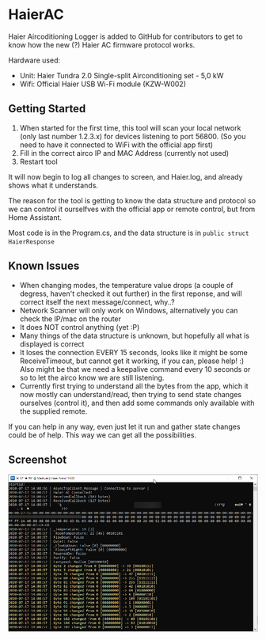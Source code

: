 # HaierAC
Haier Aircoditioning Logger is added to GitHub for contributors to get to know how the new (?) Haier AC firmware protocol works.

Hardware used:
* Unit: Haier Tundra 2.0 Single-split Airconditioning set - 5,0 kW
* Wifi: Official Haier USB Wi-Fi module (KZW-W002)

## Getting Started

1. When started for the first time, this tool will scan your local network (only last number 1.2.3.x) for devices listening to port 56800. (So you need to have it connected to WiFi with the official app first)
2. Fill in the correct airco IP and MAC Address (currently not used)
3. Restart tool

It will now begin to log all changes to screen, and Haier.log, and already shows what it understands.

The reason for the tool is getting to know the data structure and protocol so we can control it ourselfves with the official app or remote control, but from Home Assistant.

Most code is in the Program.cs, and the data structure is in `public struct HaierResponse`

## Known Issues

* When changing modes, the temperature value drops (a couple of degress, haven't checked it out further) in the first reponse, and will correct itself the next message/connect, why..?
* Network Scanner will only work on Windows, alternatively you can check the IP/mac on the router
* It does NOT control anything (yet :P)
* Many things of the data structure is unknown, but hopefully all what is displayed is correct
* It loses the connection EVERY 15 seconds, looks like it might be some ReceiveTimeout, but cannot get it working, if you can, please help! :) Also might be that we need a keepalive command every 10 seconds or so to let the airco know we are still listening.
* Currently first trying to understand all the bytes from the app, which it now mostly can understand/read, then trying to send state changes ourselves (control it), and then add some commands only available with the supplied remote.

If you can help in any way, even just let it run and gather state changes could be of help. This way we can get all the possibilities.

## Screenshot

![Screenshot](Screenshot01.png)
